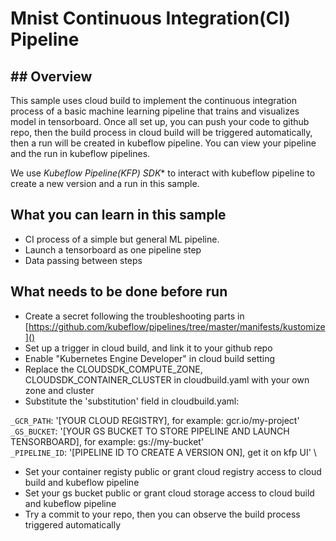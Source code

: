 # Mnist Continuous Integration(CI) Pipeline

## ## Overview

This sample uses cloud build to implement the continuous integration process of a basic machine learning pipeline that trains and visualizes model in tensorboard. Once all set up, you can push your code to github repo, then the build process in cloud build will be triggered automatically, then a run will be created in kubeflow pipeline. You can view your pipeline and the run in kubeflow pipelines. 

We use *Kubeflow Pipeline(KFP) SDK** to interact with kubeflow pipeline to create a new version and a run in this sample.

## What you can learn in this sample
* CI process of a simple but general ML pipeline.
* Launch a tensorboard as one pipeline step
* Data passing between steps


## What needs to be done before run
* Create a secret following the troubleshooting parts in [https://github.com/kubeflow/pipelines/tree/master/manifests/kustomize]()
* Set up a trigger in cloud build, and link it to your github repo
* Enable "Kubernetes Engine Developer" in cloud build setting
* Replace the CLOUDSDK_COMPUTE_ZONE, CLOUDSDK_CONTAINER_CLUSTER in cloudbuild.yaml with your own zone and cluster
* Substitute the 'substitution' field in cloudbuild.yaml:

`_GCR_PATH`: '[YOUR CLOUD REGISTRY], for example: gcr.io/my-project' \
`_GS_BUCKET`: '[YOUR GS BUCKET TO STORE PIPELINE AND LAUNCH TENSORBOARD], for example: gs://my-bucket'\
`_PIPELINE_ID`: '[PIPELINE ID TO CREATE A VERSION ON], get it on kfp UI' \

* Set your container registy public or grant cloud registry access to cloud build and kubeflow pipeline
* Set your gs bucket public or grant cloud storage access to cloud build and kubeflow pipeline
* Try a commit to your repo, then you can observe the build process triggered automatically 



